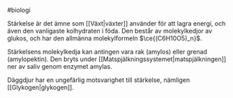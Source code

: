 #biologi 

Stärkelse är det ämne som [[Växt|växter]] använder för att lagra energi, och även den vanligaste kolhydraten i föda. Den består av molekylkedjor av glukos, och har den allmänna molekylformeln $\ce{(C6H10O5)_n}$.

Stärkelsens molekylkedja kan antingen vara rak (amylos) eller grenad (amylopektin). Den bryts under [[Matspjälkningssystemet|matspjälkningen]] ner av saliv genom enzymet amylas.

Däggdjur har en ungefärlig motsvarighet till stärkelse, nämligen [[Glykogen|glykogen]].